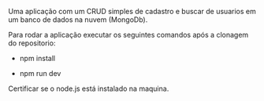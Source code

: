 Uma aplicação com um CRUD simples de cadastro e buscar de usuarios em um banco de dados na nuvem (MongoDb).

Para rodar a aplicação executar os seguintes comandos após a clonagem do repositorio:

- npm install

- npm run dev

Certificar se o node.js está instalado na maquina.
